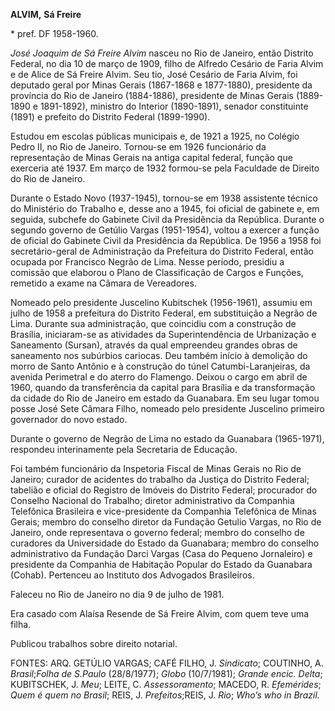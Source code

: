 **ALVIM,** **Sá Freire**

\* pref. DF 1958-1960.

*José Joaquim de Sá Freire Alvim* nasceu no Rio de Janeiro, então
Distrito Federal, no dia 10 de março de 1909, filho de Alfredo Cesário
de Faria Alvim e de Alice de Sá Freire Alvim. Seu tio, José Cesário de
Faria Alvim, foi deputado geral por Minas Gerais (1867-1868 e
1877-1880), presidente da província do Rio de Janeiro (1884-1886),
presidente de Minas Gerais (1889-1890 e 1891-1892), ministro do Interior
(1890-1891), senador constituinte (1891) e prefeito do Distrito Federal
(1899-1990).

Estudou em escolas públicas municipais e, de 1921 a 1925, no Colégio
Pedro II, no Rio de Janeiro. Tornou-se em 1926 funcionário da
representação de Minas Gerais na antiga capital federal, função que
exerceria até 1937. Em março de 1932 formou-se pela Faculdade de Direito
do Rio de Janeiro.

Durante o Estado Novo (1937-1945), tornou-se em 1938 assistente técnico
do Ministério do Trabalho e, desse ano a 1945, foi oficial de gabinete
e, em seguida, subchefe do Gabinete Civil da Presidência da República.
Durante o segundo governo de Getúlio Vargas (1951-1954), voltou a
exercer a função de oficial do Gabinete Civil da Presidência da
República. De 1956 a 1958 foi secretário-geral de Administração da
Prefeitura do Distrito Federal, então ocupada por Francisco Negrão de
Lima. Nesse período, presidiu a comissão que elaborou o Plano de
Classificação de Cargos e Funções, remetido a exame na Câmara de
Vereadores.

Nomeado pelo presidente Juscelino Kubitschek (1956-1961), assumiu em
julho de 1958 a prefeitura do Distrito Federal, em substituição a Negrão
de Lima. Durante sua administração, que coincidiu com a construção de
Brasília, iniciaram-se as atividades da Superintendência de Urbanização
e Saneamento (Sursan), através da qual empreendeu grandes obras de
saneamento nos subúrbios cariocas. Deu também início à demolição do
morro de Santo Antônio e à construção do túnel Catumbi-Laranjeiras, da
avenida Perimetral e do aterro do Flamengo. Deixou o cargo em abril de
1960, quando da transferência da capital para Brasília e da
transformação da cidade do Rio de Janeiro em estado da Guanabara. Em seu
lugar tomou posse José Sete Câmara Filho, nomeado pelo presidente
Juscelino primeiro governador do novo estado.

Durante o governo de Negrão de Lima no estado da Guanabara (1965-1971),
respondeu interinamente pela Secretaria de Educação.

Foi também funcionário da Inspetoria Fiscal de Minas Gerais no Rio de
Janeiro; curador de acidentes do trabalho da Justiça do Distrito
Federal; tabelião e oficial do Registro de Imóveis do Distrito Federal;
procurador do Conselho Nacional do Trabalho; diretor administrativo da
Companhia Telefônica Brasileira e vice-presidente da Companhia
Telefônica de Minas Gerais; membro do conselho diretor da Fundação
Getulio Vargas, no Rio de Janeiro, onde representava o governo federal;
membro do conselho de curadores da Universidade do Estado da Guanabara;
membro do conselho administrativo da Fundação Darci Vargas (Casa do
Pequeno Jornaleiro) e presidente da Companhia de Habitação Popular do
Estado da Guanabara (Cohab). Pertenceu ao Instituto dos Advogados
Brasileiros.

Faleceu no Rio de Janeiro no dia 9 de julho de 1981.

Era casado com Alaísa Resende de Sá Freire Alvim, com quem teve uma
filha.

Publicou trabalhos sobre direito notarial.

FONTES: ARQ. GETÚLIO VARGAS; CAFÉ FILHO, J. *Sindicato*; COUTINHO, A.
*Brasil*;*Folha de S.Paulo* (28/8/1977); *Globo* (10/7/1981); *Grande
encic. Delta*; KUBITSCHEK, J. *Meu*; LEITE, C. *Assessoramento*; MACEDO,
R. *Efemérides*; *Quem* *é quem no Brasil*; REIS, J. *Prefeitos*;REIS,
J. *Rio*; *Who’s who in Brazil.*
